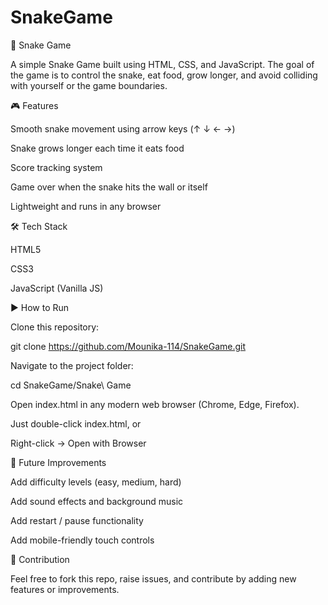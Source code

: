 # SnakeGame
🐍 Snake Game

A simple Snake Game built using HTML, CSS, and JavaScript.
The goal of the game is to control the snake, eat food, grow longer, and avoid colliding with yourself or the game boundaries.

🎮 Features

Smooth snake movement using arrow keys (↑ ↓ ← →)

Snake grows longer each time it eats food

Score tracking system

Game over when the snake hits the wall or itself

Lightweight and runs in any browser

🛠️ Tech Stack

HTML5

CSS3

JavaScript (Vanilla JS)

▶️ How to Run

Clone this repository:

git clone https://github.com/Mounika-114/SnakeGame.git


Navigate to the project folder:

cd SnakeGame/Snake\ Game


Open index.html in any modern web browser (Chrome, Edge, Firefox).

Just double-click index.html, or

Right-click → Open with Browser

🚀 Future Improvements

Add difficulty levels (easy, medium, hard)

Add sound effects and background music

Add restart / pause functionality

Add mobile-friendly touch controls

🤝 Contribution

Feel free to fork this repo, raise issues, and contribute by adding new features or improvements.
